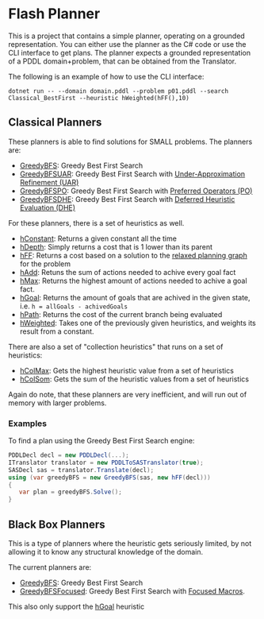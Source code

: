 # Flash Planner
This is a project that contains a simple planner, operating on a grounded representation.
You can either use the planner as the C# code or use the CLI interface to get plans.
The planner expects a grounded representation of a PDDL domain+problem, that can be obtained from the Translator.

The following is an example of how to use the CLI interface:
```
dotnet run -- --domain domain.pddl --problem p01.pddl --search Classical_BestFirst --heuristic hWeighted(hFF(),10)
```

## Classical Planners

These planners is able to find solutions for SMALL problems.
The planners are:
* [GreedyBFS](FlashPlanner.Search/Search/Classical/GreedyBFS.cs): Greedy Best First Search
* [GreedyBFSUAR](FlashPlanner.Search/Search/Classical/GreedyBFSUAR.cs): Greedy Best First Search with [Under-Approximation Refinement (UAR)](https://ojs.aaai.org/index.php/ICAPS/article/view/13678)
* [GreedyBFSPO](FlashPlanner.Search/Search/Classical/GreedyBFSPO.cs): Greedy Best First Search with [Preferred Operators (PO)](https://ai.dmi.unibas.ch/papers/helmert-jair06.pdf)
* [GreedyBFSDHE](FlashPlanner.Search/Search/Classical/GreedyBFSDHE.cs): Greedy Best First Search with [Deferred Heuristic Evaluation (DHE)](https://ai.dmi.unibas.ch/papers/helmert-jair06.pdf)

For these planners, there is a set of heuristics as well.
* [hConstant](FlashPlanner.Search/Heuristics/hConstant.cs): Returns a given constant all the time
* [hDepth](FlashPlanner.Search/Heuristics/hDepth.cs): Simply returns a cost that is 1 lower than its parent
* [hFF](FlashPlanner.Search/Heuristics/hFF.cs): Returns a cost based on a solution to the [relaxed planning graph](https://www.youtube.com/watch?app=desktop&v=7XH60fuMlIM) for the problem
* [hAdd](FlashPlanner.Search/Heuristics/hAdd.cs): Retuns the sum of actions needed to achive every goal fact
* [hMax](FlashPlanner.Search/Heuristics/hMax.cs): Returns the highest amount of actions needed to achive a goal fact.
* [hGoal](FlashPlanner.Search/Heuristics/hGoal.cs): Returns the amount of goals that are achived in the given state, i.e. `h = allGoals - achivedGoals`
* [hPath](FlashPlanner.Search/Heuristics/hPath.cs): Returns the cost of the current branch being evaluated
* [hWeighted](FlashPlanner.Search/Heuristics/hWeighted.cs): Takes one of the previously given heuristics, and weights its result from a constant.

There are also a set of "collection heuristics" that runs on a set of heuristics:
* [hColMax](FlashPlanner.Search/HeuristicsCollections/hColMax.cs): Gets the highest heuristic value from a set of heuristics
* [hColSom](FlashPlanner.Search/HeuristicsCollections/hColSum.cs): Gets the sum of the heuristic values from a set of heuristics

Again do note, that these planners are very inefficient, and will run out of memory with larger problems.

### Examples
To find a plan using the Greedy Best First Search engine:
```csharp
PDDLDecl decl = new PDDLDecl(...);
ITranslator translator = new PDDLToSASTranslator(true);
SASDecl sas = translator.Translate(decl);
using (var greedyBFS = new GreedyBFS(sas, new hFF(decl)))
{
   var plan = greedyBFS.Solve();
}
```

## Black Box Planners
This is a type of planners where the heuristic gets seriously limited, by not allowing it to know any structural knowledge of the domain.

The current planners are:
* [GreedyBFS](FlashPlanner.Search/Search/BlackBox/GreedyBFS.cs): Greedy Best First Search
* [GreedyBFSFocused](FlashPlanner.Search/Search/BlackBox/GreedyBFSFocused.cs): Greedy Best First Search with [Focused Macros](https://arxiv.org/abs/2004.13242). 

This also only support the [hGoal](FlashPlanner.Search/Heuristics/hGoal.cs) heuristic